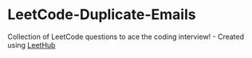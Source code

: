 # LeetCode-Duplicate-Emails
Collection of LeetCode questions to ace the coding interview! - Created using [LeetHub](https://github.com/QasimWani/LeetHub)
